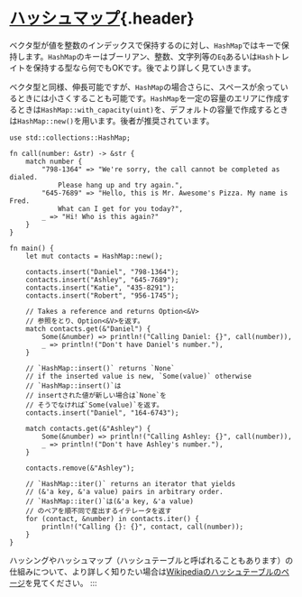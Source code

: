 # [ハッシュマップ](#ハッシュマップ){.header}

ベクタ型が値を整数のインデックスで保持するのに対し、`HashMap`ではキーで保持します。`HashMap`のキーはブーリアン、整数、文字列等の`Eq`あるいは`Hash`トレイトを保持する型なら何でもOKです。後でより詳しく見ていきます。

ベクタ型と同様、伸長可能ですが、`HashMap`の場合さらに、スペースが余っているときには小さくすることも可能です。`HashMap`を一定の容量のエリアに作成するときは`HashMap::with_capacity(uint)`を、デフォルトの容量で作成するときは`HashMap::new()`を用います。後者が推奨されています。

    use std::collections::HashMap;

    fn call(number: &str) -> &str {
        match number {
            "798-1364" => "We're sorry, the call cannot be completed as dialed. 
                Please hang up and try again.",
            "645-7689" => "Hello, this is Mr. Awesome's Pizza. My name is Fred.
                What can I get for you today?",
            _ => "Hi! Who is this again?"
        }
    }

    fn main() { 
        let mut contacts = HashMap::new();

        contacts.insert("Daniel", "798-1364");
        contacts.insert("Ashley", "645-7689");
        contacts.insert("Katie", "435-8291");
        contacts.insert("Robert", "956-1745");

        // Takes a reference and returns Option<&V>
        // 参照をとり、Option<&V>を返す。
        match contacts.get(&"Daniel") {
            Some(&number) => println!("Calling Daniel: {}", call(number)),
            _ => println!("Don't have Daniel's number."),
        }

        // `HashMap::insert()` returns `None`
        // if the inserted value is new, `Some(value)` otherwise
        // `HashMap::insert()`は
        // insertされた値が新しい場合は`None`を
        // そうでなければ`Some(value)`を返す。
        contacts.insert("Daniel", "164-6743");

        match contacts.get(&"Ashley") {
            Some(&number) => println!("Calling Ashley: {}", call(number)),
            _ => println!("Don't have Ashley's number."),
        }

        contacts.remove(&"Ashley"); 

        // `HashMap::iter()` returns an iterator that yields 
        // (&'a key, &'a value) pairs in arbitrary order.
        // `HashMap::iter()`は(&'a key, &'a value)
        // のペアを順不同で産出するイテレータを返す
        for (contact, &number) in contacts.iter() {
            println!("Calling {}: {}", contact, call(number)); 
        }
    }

ハッシングやハッシュマップ（ハッシュテーブルと呼ばれることもあります）の仕組みについて、より詳しく知りたい場合は[Wikipediaのハッシュテーブルのページ](https://en.wikipedia.org/wiki/Hash_table)を見てください。
:::

